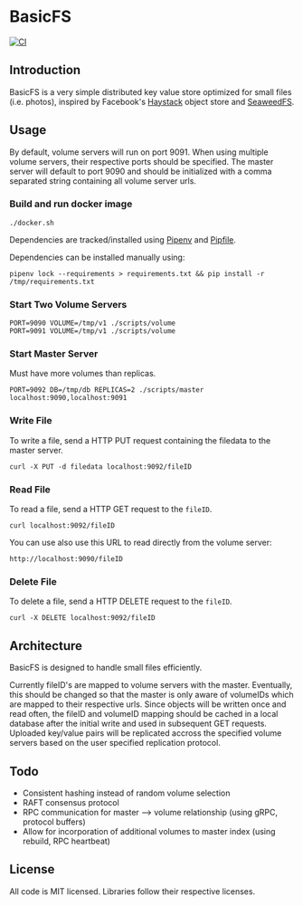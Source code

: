 # BasicFS

[![CI](https://github.com/markoelez/basicfs/actions/workflows/ci.yaml/badge.svg)](https://github.com/markoelez/basicfs/actions/workflows/ci.yaml)


## Introduction

BasicFS is a very simple distributed key value store optimized for small files (i.e. photos), inspired by Facebook's [Haystack](https://www.usenix.org/legacy/event/osdi10/tech/full_papers/Beaver.pdf) object store and [SeaweedFS](https://github.com/chrislusf/seaweedfs).

## Usage

By default, volume servers will run on port 9091. When using multiple volume servers, their respective ports should be specified. The master server will default to port 9090 and should be initialized with a comma separated string containing all volume server urls.

### Build and run docker image

```
./docker.sh
```
Dependencies are tracked/installed using [Pipenv](https://pipenv.pypa.io/en/stable/) and [Pipfile](https://github.com/pypa/pipfile).

Dependencies can be installed manually using:

```
pipenv lock --requirements > requirements.txt && pip install -r /tmp/requirements.txt
```

### Start Two Volume Servers

```
PORT=9090 VOLUME=/tmp/v1 ./scripts/volume
PORT=9091 VOLUME=/tmp/v1 ./scripts/volume
```

### Start Master Server

Must have more volumes than replicas. 

```
PORT=9092 DB=/tmp/db REPLICAS=2 ./scripts/master localhost:9090,localhost:9091
```

### Write File

To write a file, send a HTTP PUT request containing the filedata to the master server.

```
curl -X PUT -d filedata localhost:9092/fileID
```

### Read File

To read a file, send a HTTP GET request to the `fileID`.

```
curl localhost:9092/fileID
```

You can use also use this URL to read directly from the volume server:

```
http://localhost:9090/fileID
```

### Delete File

To delete a file, send a HTTP DELETE request to the `fileID`.

```
curl -X DELETE localhost:9092/fileID
```

## Architecture

BasicFS is designed to handle small files efficiently.

Currently fileID's are mapped to volume servers with the master. Eventually, this should be changed so that the master is only aware of volumeIDs which are mapped to their respective urls. Since objects will be written once and read often, the fileID and volumeID mapping should be cached in a local database after the initial write and used in subsequent GET requests. Uploaded key/value pairs will be replicated accross the specified volume servers based on the user specified replication protocol.

## Todo
- Consistent hashing instead of random volume selection
- RAFT consensus protocol
- RPC communication for master --> volume relationship (using gRPC, protocol buffers)
- Allow for incorporation of additional volumes to master index (using rebuild, RPC heartbeat)

## License

All code is MIT licensed. Libraries follow their respective licenses.

